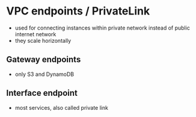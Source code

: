 # VPC endpoints / PrivateLink
* used for connecting instances within private network instead of public internet network
* they scale horizontally

## Gateway endpoints
* only S3 and DynamoDB

## Interface endpoint
* most services, also called private link
